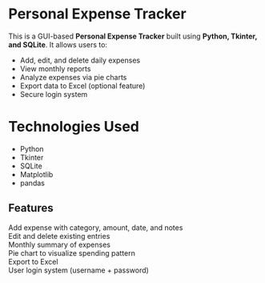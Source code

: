 # Personal Expense Tracker

This is a GUI-based **Personal Expense Tracker** built using **Python, Tkinter, and SQLite**. It allows users to:
- Add, edit, and delete daily expenses
- View monthly reports
- Analyze expenses via pie charts
- Export data to Excel (optional feature)
- Secure login system


# Technologies Used

- Python 
- Tkinter
- SQLite
- Matplotlib 
- pandas


##  Features

 Add expense with category, amount, date, and notes  
 Edit and delete existing entries  
 Monthly summary of expenses  
 Pie chart to visualize spending pattern  
 Export to Excel  
 User login system (username + password)
